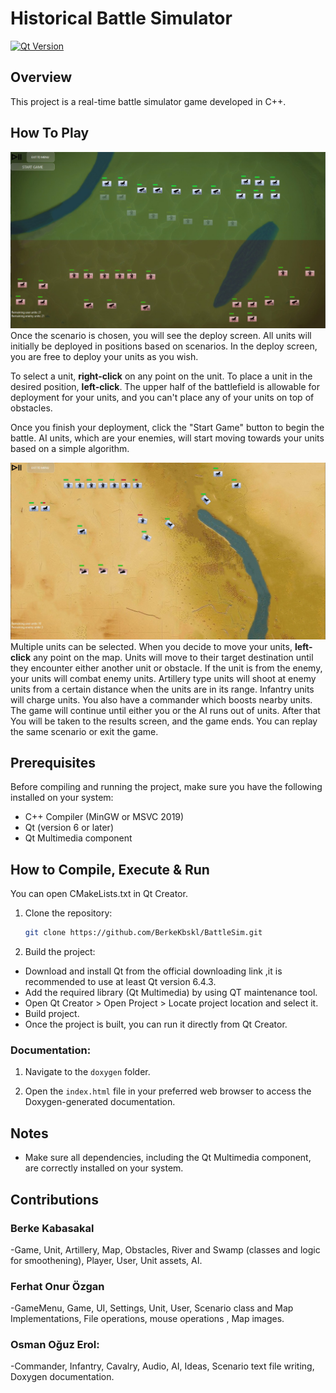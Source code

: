 # Historical Battle Simulator
[![Qt Version](https://img.shields.io/badge/Qt-6.6.1-blue.svg)](https://www.qt.io/)

## Overview

This project is a real-time battle simulator game developed in C++.

## How To Play
![Screenshot 1](./images/screenshots/ss1.jpeg)
Once the scenario is chosen, you will see the deploy screen. All units will initially be deployed in positions based on scenarios. In the deploy screen, you are free to deploy your units as you wish.

To select a unit, **right-click** on any point on the unit. To place a unit in the desired position, **left-click**. The upper half of the battlefield is allowable for deployment for your units, and you can't place any of your units on top of obstacles.

Once you finish your deployment, click the "Start Game" button to begin the battle. AI units, which are your enemies, will start moving towards your units based on a simple algorithm. 

![Screenshot 2](./images/screenshots/ss2.jpeg)
Multiple units can be selected. When you decide to move your units, **left-click** any point on the map. Units will move to their target destination until they encounter either another unit or obstacle. If the unit is from the enemy, your units will combat enemy units. Artillery type units will shoot at enemy units from a certain distance when the units are in its range. Infantry units will charge units. You also have a commander which boosts nearby units. The game will continue until either you or the AI runs out of units. After that You will be taken to the results screen, and the game ends. You can replay the same scenario or exit the game.

## Prerequisites

Before compiling and running the project, make sure you have the following installed on your system:

- C++ Compiler (MinGW or MSVC 2019)
- Qt (version 6 or later)
- Qt Multimedia component

## How to Compile, Execute & Run  

You can open CMakeLists.txt in Qt Creator.

1. Clone the repository:

    ```bash
    git clone https://github.com/BerkeKbskl/BattleSim.git
    ```

2. Build the project:

- Download and install Qt from the official downloading link ,it is recommended to use at least Qt version 6.4.3.
- Add the required library (Qt Multimedia) by using QT maintenance tool. 
- Open Qt Creator > Open Project > Locate project location and select it.
- Build project.
- Once the project is built, you can run it directly from Qt Creator. 

### Documentation:

1. Navigate to the `doxygen` folder.

2. Open the `index.html` file in your preferred web browser to access the Doxygen-generated documentation.


## Notes
- Make sure all dependencies, including the Qt Multimedia component, are correctly installed on your system.

## Contributions

### Berke Kabasakal
-Game, Unit, Artillery, Map, Obstacles, River and Swamp (classes and logic for smoothening), Player, User, Unit assets, AI.

### Ferhat Onur Özgan
-GameMenu, Game,  UI, Settings, Unit, User, Scenario class and Map Implementations, File operations, mouse operations , Map images. 

### Osman Oğuz Erol:
-Commander, Infantry, Cavalry, Audio, AI, Ideas,  Scenario text file writing, Doxygen documentation.
